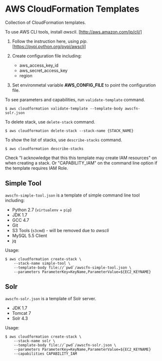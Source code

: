 AWS CloudFormation Templates
=============================

Collection of CloudFormation templates.

To use AWS CLI tools, install *awscli*.
[http://aws.amazon.com/jp/cli/]

1. Follow the instruction here, using *pip*.
   [https://pypi.python.org/pypi/awscli]

2. Create configuration file including:
    * aws_access_key_id
    * aws_secret_access_key
    * region

3. Set environmetal variable **AWS_CONFIG_FILE** to point the configuration file.

To see parameters and capabilities, run ``validate-template`` command.

    $ aws cloudformation validate-template --template-body awscfn-solr.json

To delete stack, use ``delete-stack`` command.

    $ aws cloudformation delete-stack --stack-name {STACK_NAME}

To show the list of stacks, use ``describe-stacks`` command.

    $ aws cloudformation describe-stacks

Check "I acknowledge that this this template may create IAM resources" on when creating a stack.
Or "CAPABILITY_IAM" on the command line option if the template requires IAM Role.

Simple Tool
------------

``awscfn-simple-tool.json`` is a template of simple command line tool including:

* Python 2.7 (``virtualenv`` + ``pip``)
* JDK 1.7
* GCC 4.7
* Git
* S3 Tools (``s3cmd``) - will be removed due to *awscli*
* MySQL 5.5 Client
* jq

Usage:

    $ aws cloudformation create-stack \
        --stack-name simple-tool \
        --template-body file://`pwd`/awscfn-simple-tool.json \
        --parameters ParameterKey=KeyName,ParameterValue=${EC2_KEYNAME}

Solr
-----

``awscfn-solr.json`` is a template of Solr server.

* JDK 1.7
* Tomcat 7
* Solr 4.3

Usage:

    $ aws cloudformation create-stack \
        --stack-name solr \
        --template-body file://`pwd`/awscfn-solr.json \
        --parameters ParameterKey=KeyName,ParameterValue=${EC2_KEYNAME}
        --capabilities CAPABILITY_IAM
